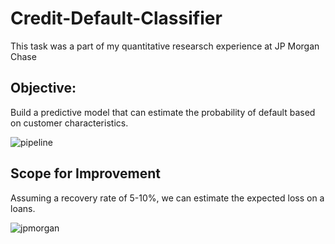 # Credit-Default-Classifier
This task was a part of my quantitative researsch experience at JP Morgan Chase

## Objective:
Build a predictive model that can estimate the probability of default based on customer characteristics.

![pipeline](https://github.com/Grumpy-catzZ/Credit-Default-Classifier/assets/44294632/442c4fdc-190c-4ffe-961e-57a71d97291c)


## Scope for Improvement
Assuming a recovery rate of 5-10%, we can estimate the expected loss on a loans.
 
![jpmorgan](https://github.com/Grumpy-catzZ/Credit-Default-Classifier/assets/44294632/173d8ad7-6ad7-4f73-91a2-7562259de737)
